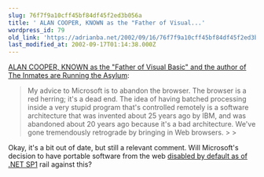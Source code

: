 ```yaml
---
slug: 76f7f9a10cff45bf84df45f2ed3b056a
title: ' ALAN COOPER, KNOWN as the "Father of Visual...'
wordpress_id: 79
old_link: 'https://adrianba.net/2002/09/16/76f7f9a10cff45bf84df45f2ed3b056a/'
last_modified_at: 2002-09-17T01:14:38.000Z
---
```


[
ALAN COOPER, KNOWN as the "Father of Visual Basic" and the author
of The Inmates are Running the Asylum](http://iwsun4.infoworld.com/articles/hn/xml/01/06/15/010615hncooper.xml):

<blockquote>My advice to Microsoft is to abandon the browser. The browser is
a red herring; it's a dead end. The idea of having batched
processing inside a very stupid program that's controlled remotely
is a software architecture that was invented about 25 years ago by
IBM, and was abandoned about 20 years ago because it's a bad
architecture. We've gone tremendously retrograde by bringing in Web
browsers.
> 
> </blockquote>

Okay, it's a bit out of date, but still a relevant comment. Will
Microsoft's decision to have portable software from the web
[
disabled by default as of .NET SP1](http://support.microsoft.com/default.aspx?scid=kb;en-us;Q317399) rail against this?
